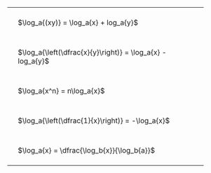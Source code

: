#  
<br>
<style type="text/css">
#T_830f9 th.col_heading {
  text-align: left;
  font-size: 1em;
}
#T_830f9 td {
  text-align: left;
  font-size: 1em;
  padding: 1.5em;
}
#T_830f9_row0_col0, #T_830f9_row1_col0, #T_830f9_row2_col0, #T_830f9_row3_col0, #T_830f9_row4_col0 {
  width: 400px;
  white-space: pre-wrap;
}
</style>
<table id="T_830f9">
  <thead>
  </thead>
  <tbody>
    <tr>
      <td id="T_830f9_row0_col0" class="data row0 col0" >$\log_a{(xy)} = \log_a{x} + log_a{y}$</td>
    </tr>
    <tr>
      <td id="T_830f9_row1_col0" class="data row1 col0" >$\log_a{\left(\dfrac{x}{y}\right)} = \log_a{x} - log_a{y}$</td>
    </tr>
    <tr>
      <td id="T_830f9_row2_col0" class="data row2 col0" >$\log_a{x^n} = n\log_a{x}$</td>
    </tr>
    <tr>
      <td id="T_830f9_row3_col0" class="data row3 col0" >$\log_a{\left(\dfrac{1}{x}\right)} = -\log_a{x}$</td>
    </tr>
    <tr>
      <td id="T_830f9_row4_col0" class="data row4 col0" >$\log_a{x} = \dfrac{\log_b{x}}{\log_b{a}}$</td>
    </tr>
  </tbody>
</table>
